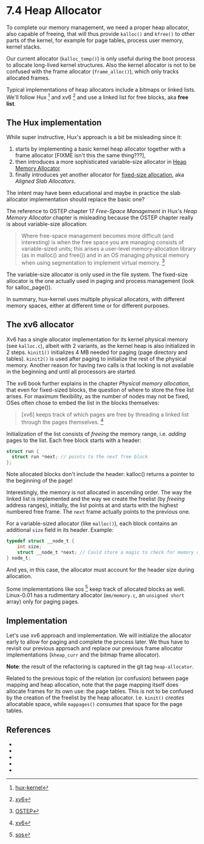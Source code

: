 # 7.4 Heap Allocator

To complete our memory management, we need a proper heap allocator, also
capable of freeing, that will thus provide `kalloc()` and `kfree()` to other
parts of the kernel, for example for page tables, process user memory, kernel
stacks.

Our current allocator (`kalloc_temp()`) is only useful during the boot process
to allocate long-lived kernel structures. Also the kernel allocator is not to
be confused with the frame allocator (`frame_alloc()`), which only tracks
allocated frames.

Typical implementations of heap allocators include a bitmaps or linked
lists. We'll follow Hux [^hux-kernel] and xv6 [^xv6] and use a linked list for
free blocks, aka **free list**.

## The Hux implementation

While super instructive, Hux's approach is a bit be misleading since it:

1. starts by implementing a basic kernel heap allocator together with a frame
   allocator [FIXME isn't this the same thing???],
2. then introduces a more sophisticated variable-size allocator in [Heap Memory
   Allocator](https://github.com/josehu07/hux-kernel/wiki/11.-Heap-Memory-Allocator#main-references-of-this-chapter)
3. finally introduces yet another allocator for [fixed-size
   allocation](https://github.com/josehu07/hux-kernel/wiki/12.-Aligned-SLAB-Allocators),
   aka *Aligned Slab Allocators*.

The intent may have been educational and maybe in practice the slab allocator
implementation should replace the basic one?

The reference to OSTEP chapter 17 *Free-Space Management* in Hux's *Heap Memory
Allocator* chapter is misleading because the OSTEP chapter really is about
variable-size allocation:

> Where free-space management becomes more difficult (and interesting) is when
> the free space you are managing consists of variable-sized units; this arises
> a user-level memory-allocation library (as in malloc() and free()) and in an
> OS managing physical memory when using segmentation to implement virtual
> memory. [^ostep]

The variable-size allocator is only used in the file system. The fixed-size
allocator is the one actually used in paging and process management (look for
salloc_page()).

In summary, hux-kernel uses multiple physical allocators, with different memory
spaces, either at different time or for different purposes.

## The xv6 allocator

Xv6 has a single allocator implementation for its kernel physical memory (see
`kalloc.c`), albeit with 2 variants, as the kernel heap is also initialized in
2 steps. `kinit1()` initializes 4 MB needed for paging (page directory and
tables). `kinit2()` is used after paging to initialize the rest of the physical
memory. Another reason for having two calls is that locking is not available in the
beginning and until all processors are started.

The xv6 book further explains in the chapter *Physical memory allocation*, that
even for fixed-sized blocks, the question of where to store the free list
arises. For maximum flexibility, as the number of nodes may not be fixed, OSes
often chose to embed the list in the blocks themselves:

> [xv6] keeps track of which pages are free by threading a linked list through
> the pages themselves. [^xv6]

Initialization of the list consists of *freeing* the memory range,
i.e. *adding* pages to the list. Each free block starts with a header:

```C
struct run {
  struct run *next; // points to the next free block
};
```

Note allocated blocks don't include the header: kalloc() returns a pointer to
the beginning of the page!

Interestingly, the memory is not allocated in ascending order. The way the
linked list is implemented and the way we create the freelist (by *freeing*
address ranges), initially, the list points at and starts with the highest
numbered free frame. The `next` frame actually points to the previous one.

For a variable-sized allocator (like `malloc()`), each block contains an
additional `size` field in its header. Example:

```C
typedef struct __node_t {
    int size;
    struct __node_t *next; // Could store a magic to check for memory overrides
} node_t;
```

And yes, in this case, the allocator must account for the header size during
allocation.

Some implementations like sos [^sos] keep track of allocated blocks as well.
Linux-0.01 has a rudimentary allocator (`mm/memory.c`, an `unsigned short`
array) only for paging pages.


## Implementation

Let's use xv6 approach and implementation. We will initialize the allocator
early to allow for paging and complete the process later. We thus have to
revisit our previous approach and replace our previous frame allocator
implementations (`kheap_curr` and the bitmap frame allocator).

**Note**: the result of the refactoring is captured in the git tag `heap-allocator`.

Related to the previous topic of the relation (or confusion) between page
mapping and heap allocation, note that the page mapping itself does allocate
frames for its own use: the page tables. This is not to be confused by the
creation of the freelist by the heap allocator. I.e. `kinit()` *creates*
allocatable space, while `mappages()` *consumes* that space for the page
tables.


## References

- [^hux-kernel]: [hux-kernel](https://github.com/josehu07/hux-kernel.wiki/blob/master/11.-Heap-Memory-Allocator.md)
- [^xv6]: [xv6](https://github.com/mit-pdos/xv6-public)
- [^ostep]: [OSTEP](https://pages.cs.wisc.edu/~remzi/OSTEP/vm-freespace.pdf)
- [^sos]: [sos](sos.enix.org/)
- [^linux]: [linux-0.01](https://mirrors.edge.kernel.org/pub/linux/kernel/Historic/old-versions/RELNOTES-0.01)
